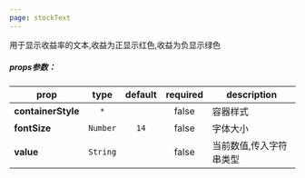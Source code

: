 ```yaml
---
page: stockText
---
```



用于显示收益率的文本,收益为正显示红色,收益为负显示绿色

##### props参数：

prop | type | default | required | description
---- | :----: | :-------: | :--------: | -----------
**containerStyle** | `*` |  | false | 容器样式
**fontSize** | `Number` | `14` | false | 字体大小
**value** | `String` |  | false | 当前数值,传入字符串类型



